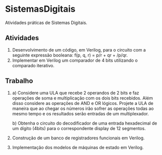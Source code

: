 # SistemasDigitais
Atividades práticas de Sistemas Digitais.

## Atividades 
1. Desenvolvimento de um código, em Verilog, para o circuito com a seguinte expressão booleana: f(p, q, r) = p/r + qr + /p/qr.
2. Implementar em Verilog um comparador de 4 bits utilizando o comparado iterativo.

## Trabalho
1. a) Considere uma ULA que recebe 2 operandos de 2 bits e faz operações de soma e multiplicação com os dois bits recebidos. Além disso considere as operações de AND e OR lógicos. Projete a ULA de maneira que ao chegar os números irão sofrer as operações todas ao mesmo tempo e os resultados serão entradas de um multiplexador.

   b) Obtenha o circuito do decodificador de uma entrada hexadecimal de um dígito (4bits) para o correspondente display de 12 segmentos.

3. Construção de um banco de registradores funcionais em Verilog.
4. Implementação dos modelos de máquinas de estado em Verilog.
